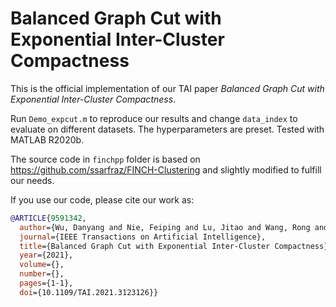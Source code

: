 # Balanced Graph Cut with Exponential Inter-Cluster Compactness

This is the official implementation of our TAI paper _Balanced Graph Cut with Exponential Inter-Cluster Compactness_.

Run `Demo_expcut.m` to reproduce our results and change `data_index` to evaluate on different datasets. The hyperparameters are preset. Tested with MATLAB R2020b.

The source code in `finchpp` folder is based on https://github.com/ssarfraz/FINCH-Clustering and slightly modified to fulfill our needs.

If you use our code, please cite our work as:

```bibtex
@ARTICLE{9591342,
  author={Wu, Danyang and Nie, Feiping and Lu, Jitao and Wang, Rong and Li, Xuelong},
  journal={IEEE Transactions on Artificial Intelligence}, 
  title={Balanced Graph Cut with Exponential Inter-Cluster Compactness}, 
  year={2021},
  volume={},
  number={},
  pages={1-1},
  doi={10.1109/TAI.2021.3123126}}
```
